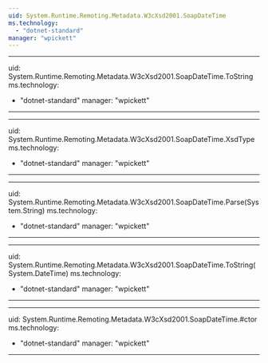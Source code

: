 ```yaml
---
uid: System.Runtime.Remoting.Metadata.W3cXsd2001.SoapDateTime
ms.technology: 
  - "dotnet-standard"
manager: "wpickett"
---
```


---
uid: System.Runtime.Remoting.Metadata.W3cXsd2001.SoapDateTime.ToString
ms.technology: 
  - "dotnet-standard"
manager: "wpickett"
---

---
uid: System.Runtime.Remoting.Metadata.W3cXsd2001.SoapDateTime.XsdType
ms.technology: 
  - "dotnet-standard"
manager: "wpickett"
---

---
uid: System.Runtime.Remoting.Metadata.W3cXsd2001.SoapDateTime.Parse(System.String)
ms.technology: 
  - "dotnet-standard"
manager: "wpickett"
---

---
uid: System.Runtime.Remoting.Metadata.W3cXsd2001.SoapDateTime.ToString(System.DateTime)
ms.technology: 
  - "dotnet-standard"
manager: "wpickett"
---

---
uid: System.Runtime.Remoting.Metadata.W3cXsd2001.SoapDateTime.#ctor
ms.technology: 
  - "dotnet-standard"
manager: "wpickett"
---
